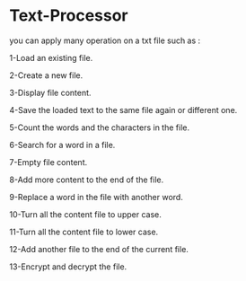 # Text-Processor

you can apply many operation on a txt file such as : 

1-Load an existing file.

2-Create a new file.

3-Display file content.

4-Save the loaded text to the same file again or different one.

5-Count the words and the characters in the file.

6-Search for a word in a file.

7-Empty file content.

8-Add more content to the end of the file.

9-Replace a word in the file with another word.

10-Turn all the content file to upper case.

11-Turn all the content file to lower case.

12-Add another file to the end of the current file.

13-Encrypt and decrypt the file.
